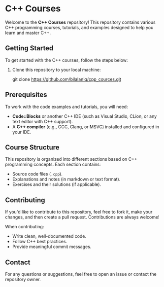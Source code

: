 
# C++ Courses

Welcome to the **C++ Courses** repository! This repository contains various C++ programming courses, tutorials, and examples designed to help you learn and master C++.

## Getting Started

To get started with the C++ courses, follow the steps below:

1. Clone this repository to your local machine:

   git clone https://github.com/bilalaniq/cpp_cources.git


## Prerequisites

To work with the code examples and tutorials, you will need:

- **Code::Blocks** or another C++ IDE (such as Visual Studio, CLion, or any text editor with C++ support).
- A **C++ compiler** (e.g., GCC, Clang, or MSVC) installed and configured in your IDE.

## Course Structure

This repository is organized into different sections based on C++ programming concepts. Each section contains:

- Source code files (`.cpp`).
- Explanations and notes (in markdown or text format).
- Exercises and their solutions (if applicable).

## Contributing

If you'd like to contribute to this repository, feel free to fork it, make your changes, and then create a pull request. Contributions are always welcome!

When contributing:

- Write clean, well-documented code.
- Follow C++ best practices.
- Provide meaningful commit messages.


## Contact

For any questions or suggestions, feel free to open an issue or contact the repository owner.
